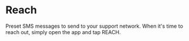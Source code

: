 # Reach
Preset SMS messages to send to your support network. When it's time to reach out, simply open the app and tap REACH.
